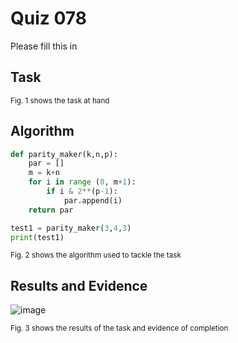 # Quiz 078
Please fill this in
## Task

<sub>Fig. 1 shows the task at hand</sub>

## Algorithm
```.py
def parity_maker(k,n,p):
    par = []
    m = k+n
    for i in range (0, m+1):
        if i & 2**(p-1):
            par.append(i)
    return par

test1 = parity_maker(3,4,3)
print(test1)
```
<sub>Fig. 2 shows the algorithm used to tackle the task</sub>

## Results and Evidence
![image](https://github.com/user-attachments/assets/bb0d1a8c-5874-4c04-b61d-1449d4f2e6b4)

<sub>Fig. 3 shows the results of the task and evidence of completion</sub>

